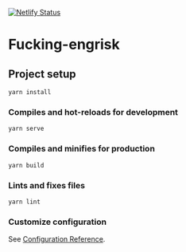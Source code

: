 [![Netlify Status](https://api.netlify.com/api/v1/badges/fdda35fb-9c9a-4434-9f17-0db4762ebfa1/deploy-status)](https://app.netlify.com/sites/fucking-engrisk/deploys)

# Fucking-engrisk

## Project setup

```
yarn install
```

### Compiles and hot-reloads for development

```
yarn serve
```

### Compiles and minifies for production

```
yarn build
```

### Lints and fixes files

```
yarn lint
```

### Customize configuration

See [Configuration Reference](https://cli.vuejs.org/config/).
